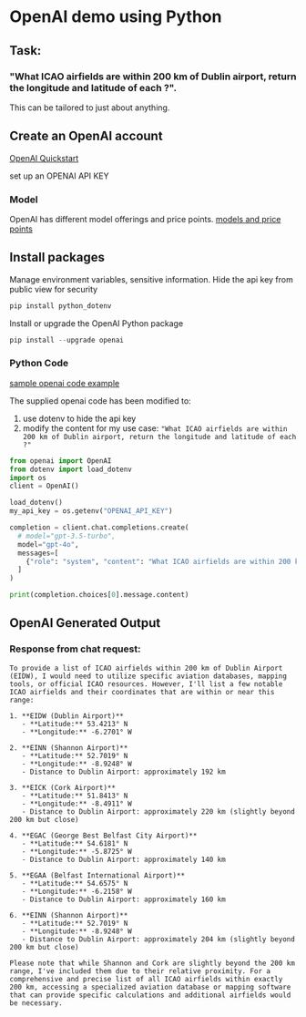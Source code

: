 # OpenAI demo using Python
## Task: 
### "What ICAO airfields are within 200 km of Dublin airport, return the longitude and latitude of each ?".

This can be tailored to just about anything.

## Create an OpenAI account

[OpenAI Quickstart](https://platform.openai.com/docs/quickstart)


set up an OPENAI API KEY
### Model


OpenAI has different model offerings and price points. [models and price points](https://platform.openai.com/docs/models)
                                                                                 
## Install packages


Manage environment variables, sensitive information. Hide the api key from public view for security
```python
pip install python_dotenv  
```
Install or upgrade the OpenAI Python package
```python
pip install --upgrade openai
```

### Python Code 
[sample openai code example](https://platform.openai.com/docs/quickstart/step-3-sending-your-first-api-request)


The supplied openai code has been modified to:
1. use dotenv to hide the api key
2. modify the content for my use case: `"What ICAO airfields are within 200 km of Dublin airport, return the longitude and latitude of each ?"`



```python
from openai import OpenAI
from dotenv import load_dotenv
import os
client = OpenAI()

load_dotenv()
my_api_key = os.getenv("OPENAI_API_KEY")

completion = client.chat.completions.create(
  # model="gpt-3.5-turbo",
  model="gpt-4o",
  messages=[
    {"role": "system", "content": "What ICAO airfields are within 200 km of Dublin airport, return the longitude and latitude of each ?"},
  ]
)

print(completion.choices[0].message.content)
```


## OpenAI Generated Output 
### Response from chat request:

```
To provide a list of ICAO airfields within 200 km of Dublin Airport (EIDW), I would need to utilize specific aviation databases, mapping tools, or official ICAO resources. However, I'll list a few notable ICAO airfields and their coordinates that are within or near this range:

1. **EIDW (Dublin Airport)**
   - **Latitude:** 53.4213° N
   - **Longitude:** -6.2701° W

2. **EINN (Shannon Airport)**
   - **Latitude:** 52.7019° N
   - **Longitude:** -8.9248° W
   - Distance to Dublin Airport: approximately 192 km

3. **EICK (Cork Airport)**
   - **Latitude:** 51.8413° N
   - **Longitude:** -8.4911° W
   - Distance to Dublin Airport: approximately 220 km (slightly beyond 200 km but close)

4. **EGAC (George Best Belfast City Airport)**
   - **Latitude:** 54.6181° N
   - **Longitude:** -5.8725° W
   - Distance to Dublin Airport: approximately 140 km

5. **EGAA (Belfast International Airport)**
   - **Latitude:** 54.6575° N
   - **Longitude:** -6.2158° W
   - Distance to Dublin Airport: approximately 160 km

6. **EINN (Shannon Airport)**
   - **Latitude:** 52.7019° N
   - **Longitude:** -8.9248° W
   - Distance to Dublin Airport: approximately 204 km (slightly beyond 200 km but close)

Please note that while Shannon and Cork are slightly beyond the 200 km range, I've included them due to their relative proximity. For a comprehensive and precise list of all ICAO airfields within exactly 200 km, accessing a specialized aviation database or mapping software that can provide specific calculations and additional airfields would be necessary.
```